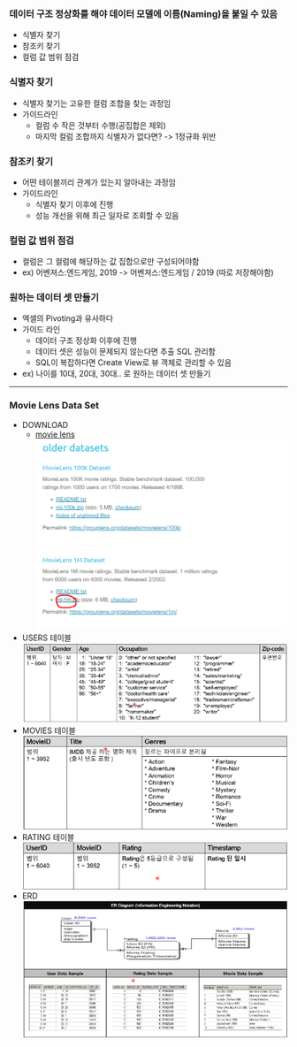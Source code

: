### 데이터 구조 정상화를 해야 데이터 모델에 이름(Naming)을 붙일 수 있음
- 식별자 찾기
- 참조키 찾기
- 컬럼 값 범위 점검

### 식별자 찾기
- 식별자 찾기는 고유한 컬럼 조합을 찾는 과정임
- 가이드라인
    + 컬럼 수 작은 것부터 수행(공집합은 제외)
    + 마지막 컬럼 조합까지 식별자가 없다면? -> 1정규화 위반

### 참조키 찾기
- 어떤 테이블끼리 관계가 있는지 알아내는 과정임
- 가이드라인
    + 식별자 찾기 이후에 진행
    + 성능 개선을 위해 최근 일자로 조회할 수 있음

### 컬럼 값 범위 점검 
- 컬럼은 그 컬럼에 해당하는 값 집합으로만 구성되어야함
- ex) 어벤져스:엔드게임, 2019 -> 어벤져스:엔드게임 / 2019 (따로 저장해야함)

### 원하는 데이터 셋 만들기
- 엑셀의 Pivoting과 유사하다
- 가이드 라인
    + 데이터 구조 정상화 이후에 진행
    + 데이터 셋은 성능이 문제되지 않는다면 추출 SQL 관리함
    + SQL이 복잡하다면 Create View로 뷰 객체로 관리할 수 있음
- ex) 나이를 10대, 20대, 30대.. 로 원하는 데이터 셋 만들기

---
 ### Movie Lens Data Set
 - DOWNLOAD 
    + [movie lens](https://grouplens.org/datasets/movielens/)  
 ![DOWNLOAD](./img/20200413_125142.png)
 - USERS 테이블  
 ![USERS](./img/20200413_125342.png)
 - MOVIES 테이블  
 ![MOVIEWS](./img/20200413_125659.png)
  - RATING 테이블  
 ![RATING](./img/20200413_125819.png)
 - ERD  
 ![ERD](./img/20200413_125923.png)